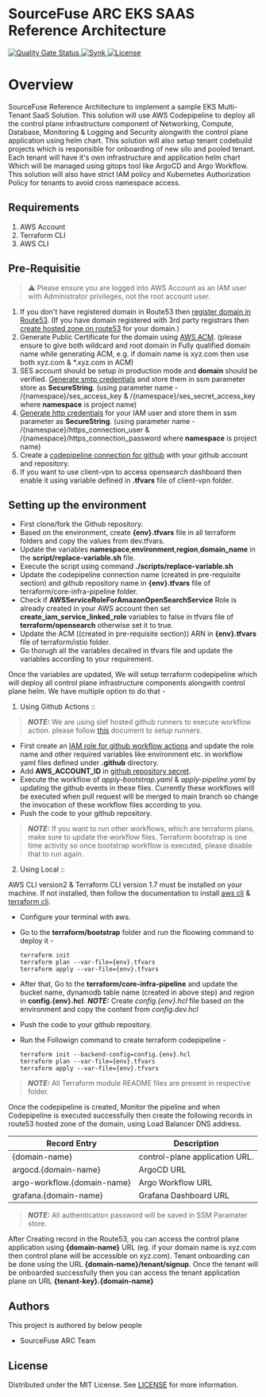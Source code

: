 # SourceFuse ARC EKS SAAS Reference Architecture


<p align="left">
<a href="https://sonarcloud.io/summary/new_code?id=sourcefuse_terraform-aws-arc-eks-saas" target="_blank">
<img alt="Quality Gate Status" src="https://sonarcloud.io/api/project_badges/measure?project=sourcefuse_terraform-aws-arc-eks-saas&metric=alert_status&token=753087a003438b8bb11e624ea44302d9044d428e">
</a>
<a href="https://app.snyk.io/org/ashishkaushik/reporting?context[page]=issues-detail&project_target=%255B%2522sourcefuse%252Fterraform-aws-arc-eks-saas%2522%255D&project_origin=%255B%2522github%2522%255D&issue_status=%255B%2522Open%2522%255D&issue_by=Severity&table_issues_detail_cols=SCORE%257CCVE%257CCWE%257CPROJECT%257CEXPLOIT%2520MATURITY%257CAUTO%2520FIXABLE%257CINTRODUCED%257CSNYK%2520PRODUCT&v=1">
<img alt="Synk" src="https://github.com/sourcefuse/terraform-aws-arc-eks-saas/actions/workflows/synk.yaml/badge.svg">
</a>
<a href="./LICENSE">
<img src="https://img.shields.io/badge/License-MIT-yellow.svg" alt="License" />
</a>

</p>


# Overview

SourceFuse Reference Architecture to implement a sample EKS Multi-Tenant SaaS Solution. This solution will use AWS Codepipeline to deploy all the control plane infrastructure component of Networking, Compute, Database, Monitoring & Logging and Security alongwith the control plane application using helm chart. This solution will also setup tenant codebuild projects which is responsible for onboarding of new silo and pooled tenant. Each tenant will have it's own infrastructure and application helm chart Which will be managed using gitops tool like ArgoCD and Argo Workflow. This solution will also have strict IAM policy and Kubernetes Authorization Policy for tenants to avoid cross namespace access.

## Requirements

1. AWS Account 
2. Terraform CLI
3. AWS CLI


## Pre-Requisitie

> :warning: Please ensure you are logged into AWS Account as an IAM user with Administrator privileges, not the root account user.

1. If you don't have registered domain in Route53 then [register domain in Route53](https://docs.aws.amazon.com/Route53/latest/DeveloperGuide/domain-register.html). (If you have domain registered with 3rd party registrars then [create hosted zone on route53](https://medium.com/weekly-webtips/how-to-integrate-3rd-party-domain-names-with-aws-route-53-for-your-website-webapp-7f6cd8ff36b6) for your domain.)
2. Generate Public Certificate for the domain using [AWS ACM](https://docs.aws.amazon.com/acm/latest/userguide/gs-acm-request-public.html). (please ensure to give both wildcard and root domain in Fully qualified domain name while generating ACM, e.g. if domain name is xyz.com then use both xyz.com & *.xyz.com in ACM)
3. SES account should be setup in production mode and **domain** should be verified. [Generate smtp credentials](https://docs.aws.amazon.com/ses/latest/dg/smtp-credentials.html) and store them in ssm parameter store as **SecureString**. (using parameter name - /{namespace}/ses_access_key & /{namespace}/ses_secret_access_key where **namespace** is project name)
4. [Generate http credentials](https://docs.aws.amazon.com/codecommit/latest/userguide/setting-up-gc.html#setting-up-gc-iam) for your IAM user and store them in ssm parameter as **SecureString**. (using parameter name - /{namespace}/https_connection_user & /{namespace}/https_connection_password where **namespace** is project name)
5. Create a [codepipeline connection for github](https://docs.aws.amazon.com/codepipeline/latest/userguide/connections-github.html) with your github account and repository.
6. If you want to use client-vpn to access opensearch dashboard then enable it using variable defined in **.tfvars** file of client-vpn folder.


## Setting up the environment

* First clone/fork the Github repository. 
* Based on the environment, create **{env}.tfvars** file in all terraform folders and copy the values from dev.tfvars.
* Update the variables **namespace**,**environment**,**region**,**domain_name** in the **script/replace-variable.sh** file.
* Execute the script using command **./scripts/replace-variable.sh**
* Update the codepipeline connection name (created in pre-requisite section) and github repository name in **{env}.tfvars** file of terraform/core-infra-pipeline folder.
* Check if **AWSServiceRoleForAmazonOpenSearchService** Role is already created in your AWS account then set **create_iam_service_linked_role** variables to false in tfvars file of **terraform/opensearch** otherwise set it to true.
* Update the ACM ((created in pre-requisite section)) ARN in **{env}.tfvars** file of terraform/istio folder.
* Go thorugh all the variables decalred in tfvars file and update the variables according to your requirement.


Once the variables are updated, We will setup terraform codepipeline which will deploy all control plane infrastructure components alongwith control plane helm. We have multiple option to do that - 

1. Using Github Actions :: 

> **_NOTE:_** We are using slef hosted github runners to execute workflow action. please follow [this](https://docs.github.com/en/actions/hosting-your-own-runners/managing-self-hosted-runners/about-self-hosted-runners) document to setup runners.

* First create an [IAM role for github workflow actions](https://aws.amazon.com/blogs/security/use-iam-roles-to-connect-github-actions-to-actions-in-aws/) and update the role name and other required variables like environment etc. in workflow yaml files defined under **.github** directory.
* Add **AWS_ACCOUNT_ID** in [github repository secret](https://docs.github.com/en/actions/security-guides/using-secrets-in-github-actions).
* Execute the workflow of *apply-bootstrap.yaml* & *apply-pipeline.yaml* by updating the github events in these files. Currently these workflows will be executed when pull request will be merged to main branch so change the invocation of these workflow files according to you.
* Push the code to your github repository.


> **_NOTE:_** If you want to run other workflows, which are terraform plans, make sure to update the workflow files. Terraform bootstrap is one time activity so once bootstrap workflow is executed, please disable that to run again.


2. Using Local ::

AWS CLI version2 & Terraform CLI version 1.7 must be installed on your machine. If not installed, then follow the documentation to install [aws cli](https://docs.aws.amazon.com/cli/latest/userguide/getting-started-install.html) & [terraform cli](https://developer.hashicorp.com/terraform/tutorials/aws-get-started/install-cli).

* Configure your terminal with aws.
* Go to the **terraform/bootstrap** folder and run the floowing command to deploy it - 

    ```
    terraform init
    terraform plan --var-file={env}.tfvars
    terraform apply --var-file={env}.tfvars
    ```
* After that, Go to the **terraform/core-infra-pipeline** and update the bucket name, dynamodb table name (created in above step) and region in **config.{env}.hcl**. 
**_NOTE:_** Create *config.{env}.hcl* file based on the environment and copy the content from *config.dev.hcl*
* Push the code to your github repository.
* Run the Followign command to create terraform codepipeline - 

    ```
    terraform init --backend-config=config.{env}.hcl
    terraform plan --var-file={env}.tfvars
    terraform apply --var-file={env}.tfvars
    ```
> **_NOTE:_** All Terraform module README files are present in respective folder.


Once the codepipeline is created, Monitor the pipeline and when Codepipeline is executed successfully then create the following records in route53 hosted zone of the domain, using Load Balancer DNS address.

| Record Entry                   | Description                     |
|-----------------------         |---------------------------------|
| {domain-name}                  | control-plane application URL.  |
| argocd.{domain-name}           | ArgoCD URL                      |
| argo-workflow.{domain-name}    | Argo Workflow URL               |
| grafana.{domain-name}          | Grafana Dashboard URL           |

> **_NOTE:_** All authentication password will be saved in SSM Paramater store.

After Creating record in the Route53, you can access the control plane application using **{domain-name}** URL (eg. if your domain name is xyz.com then control plane will be accessible on xyz.com). Tenant onboarding can be done using the URL **{domain-name}/tenant/signup**. Once the tenant will be onboarded successfully then you can access the tenant application plane on URL **{tenant-key}.{domain-name}**

## Authors

This project is authored by below people

- SourceFuse ARC Team


## License

Distributed under the MIT License. See [LICENSE](LICENSE) for more information.

